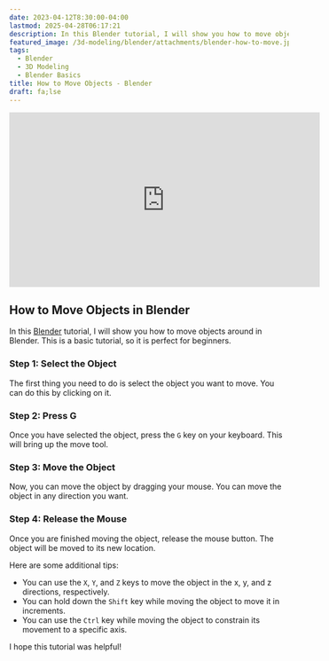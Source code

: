 ```yaml
---
date: 2023-04-12T8:30:00-04:00
lastmod: 2025-04-28T06:17:21
description: In this Blender tutorial, I will show you how to move objects around in Blender. This is a basic tutorial, so it is perfect for beginners.
featured_image: /3d-modeling/blender/attachments/blender-how-to-move.jpg
tags:
  - Blender
  - 3D Modeling
  - Blender Basics
title: How to Move Objects - Blender
draft: fa;lse
---
```


<div class="iframe-16-9-container">
<iframe class="youTubeIframe" width="560" height="315" src="https://www.youtube.com/embed/t4MtOUyOkPM?rel=0" title="YouTube video player" frameborder="0" allow="accelerometer; autoplay; clipboard-write; encrypted-media; gyroscope; picture-in-picture; web-share" allowfullscreen></iframe>
</div>

## How to Move Objects in Blender

In this [Blender](./blender.md) tutorial, I will show you how to move objects around in Blender. This is a basic tutorial, so it is perfect for beginners.

### Step 1: Select the Object

The first thing you need to do is select the object you want to move. You can do this by clicking on it.

### Step 2: Press G

Once you have selected the object, press the `G` key on your keyboard. This will bring up the move tool.

### Step 3: Move the Object

Now, you can move the object by dragging your mouse. You can move the object in any direction you want.

### Step 4: Release the Mouse

Once you are finished moving the object, release the mouse button. The object will be moved to its new location.

Here are some additional tips:

- You can use the `X`, `Y`, and `Z` keys to move the object in the x, y, and z directions, respectively.
- You can hold down the `Shift` key while moving the object to move it in increments.
- You can use the `Ctrl` key while moving the object to constrain its movement to a specific axis.

I hope this tutorial was helpful!

